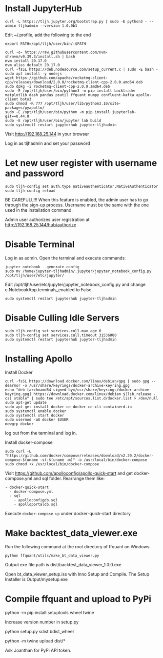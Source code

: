 # Install JupyterHub

```SHELL
curl -L https://tljh.jupyter.org/bootstrap.py | sudo -E python3 - --admin tljhadmin --version 1.0.0b1
```

Edit ~/.profile, add the following to the end

```SHELL
export PATH=/opt/tljh/user/bin/:$PATH
```

```SHELL
curl -o- https://raw.githubusercontent.com/nvm-sh/nvm/v0.39.3/install.sh | bash
nvm install 20.17.0
nvm alias default 20.17.0
curl -fsSL https://deb.nodesource.com/setup_current.x | sudo -E bash -
sudo apt install -y nodejs
wget https://github.com/apache/rocketmq-client-cpp/releases/download/2.0.0/rocketmq-client-cpp-2.0.0.amd64.deb
sudo dpkg -i rocketmq-client-cpp-2.0.0.amd64.deb
sudo -E /opt/tljh/user/bin/python3 -m pip install backtrader matplotlib dash pandas psutil ffquant numpy confluent-kafka apollo-client boto3
sudo chmod -R 777 /opt/tljh/user/lib/python3.10/site-packages/pyapollo/
sudo -E /opt/tljh/user/bin/python -m pip install jupyterlab-git==0.44.0
sudo -E /opt/tljh/user/bin/jupyter lab build
sudo systemctl restart jupyterhub jupyter-tljhadmin
```

Visit http://192.168.25.144 in your browser

Log in as tljhadmin and set your password


# Let new user register with username and password
```SHELL
sudo tljh-config set auth.type nativeauthenticator.NativeAuthenticator
sudo tljh-config reload
```

BE CAREFULL!!! When this feature is enabled, the admin user has to go through the sign-up process. Username must be the same with the one used in the installation command.

Admin user authorizes user registration at http://192.168.25.144/hub/authorize

# Disable Terminal
Log in as admin. Open the terminal and execute commands:

```SHELL
jupyter notebook --generate-config
sudo mv /home/jupyter-tljhadmin/.jupyter/jupyter_notebook_config.py /opt/tljh/user/etc/jupyter/
```

Edit /opt/tljh/user/etc/jupyter/jupyter_notebook_config.py and change c.NotebookApp.terminals_enabled to False.

```SHELL
sudo systemctl restart jupyterhub jupyter-tljhadmin
```

# Disable Culling Idle Servers
```SHELL
sudo tljh-config set services.cull.max_age 0
sudo tljh-config set services.cull.timeout 31536000
sudo systemctl restart jupyterhub jupyter-tljhadmin
```

# Installing Apollo
Install Docker
```SHELL
curl -fsSL https://download.docker.com/linux/debian/gpg | sudo gpg --dearmor -o /usr/share/keyrings/docker-archive-keyring.gpg
echo "deb [arch=amd64 signed-by=/usr/share/keyrings/docker-archive-keyring.gpg] https://download.docker.com/linux/debian $(lsb_release -cs) stable" | sudo tee /etc/apt/sources.list.d/docker.list > /dev/null
sudo apt-get update
sudo apt-get install docker-ce docker-ce-cli containerd.io
sudo systemctl enable docker
sudo systemctl start docker
sudo usermod -aG docker $USER
newgrp docker
```
log out from the terminal and log in.

Install docker-compose
```SHELL
sudo curl -L "https://github.com/docker/compose/releases/download/v2.20.2/docker-compose-$(uname -s)-$(uname -m)" -o /usr/local/bin/docker-compose
sudo chmod +x /usr/local/bin/docker-compose
```

Visit https://github.com/apolloconfig/apollo-quick-start and get docker-compose.yml and sql folder. Rearrange them like:
```SHELL
- docker-quick-start
  - docker-compose.yml
  - sql
    - apolloconfigdb.sql
    - apolloportaldb.sql
```
Execute ```docker-compose up``` under docker-quick-start directory

# Make backtest_data_viewer.exe
Run the following command at the root directory of ffquant on Windows.
```SHELL
python ffquant/utils/make_bt_data_viewer.py
```
Output exe file path is dist/backtest_data_viewer_1.0.0.exe

Open bt_data_viewer_setup.iss with Inno Setup and Compile. The Setup Installer is Output/mysetup.exe


# Compile ffquant and upload to PyPi
python -m pip install setuptools wheel twine

Increase version number in setup.py

python setup.py sdist bdist_wheel

python -m twine upload dist/*

Ask Joanthan for PyPi API token.
